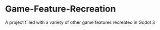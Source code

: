 # Game-Feature-Recreation
A project filled with a variety of other game features recreated in Godot 3
